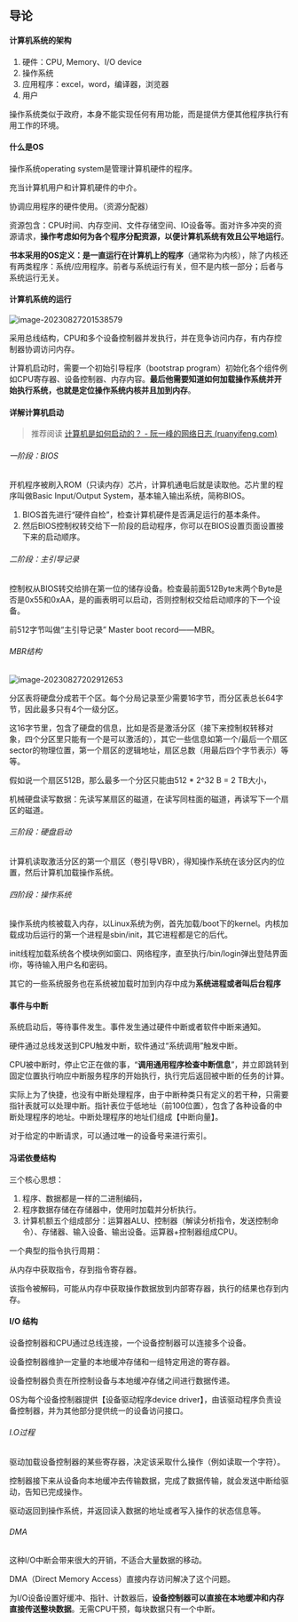 ## 导论

#### 计算机系统的架构

1. 硬件：CPU, Memory、I/O device
2. 操作系统
3. 应用程序：excel，word，编译器，浏览器
4. 用户

操作系统类似于政府，本身不能实现任何有用功能，而是提供方便其他程序执行有用工作的环境。

#### 什么是OS

操作系统operating system是管理计算机硬件的程序。

充当计算机用户和计算机硬件的中介。

协调应用程序的硬件使用。（资源分配器）

资源包含：CPU时间、内存空间、文件存储空间、IO设备等。面对许多冲突的资源请求，**操作考虑如何为各个程序分配资源，以便计算机系统有效且公平地运行**。

**书本采用的OS定义：是一直运行在计算机上的程序**（通常称为内核），除了内核还有两类程序：系统/应用程序。前者与系统运行有关，但不是内核一部分；后者与系统运行无关。

#### 计算机系统的运行

![image-20230827201538579](C:\Users\卫清渠\AppData\Roaming\Typora\typora-user-images\image-20230827201538579.png)

采用总线结构，CPU和多个设备控制器并发执行，并在竞争访问内存，有内存控制器协调访问内存。

计算机启动时，需要一个初始引导程序（bootstrap program）初始化各个组件例如CPU寄存器、设备控制器、内存内容。**最后他需要知道如何加载操作系统并开始执行系统，也就是定位操作系统内核并且加到内存**。

#### 详解计算机启动

> 推荐阅读  [计算机是如何启动的？ - 阮一峰的网络日志 (ruanyifeng.com)](https://www.ruanyifeng.com/blog/2013/02/booting.html)

###### 一阶段：BIOS

开机程序被刷入ROM（只读内存）芯片，计算机通电后就是读取他。芯片里的程序叫做Basic Input/Output System，基本输入输出系统，简称BIOS。

1. BIOS首先进行“硬件自检”，检查计算机硬件是否满足运行的基本条件。
2. 然后BIOS控制权转交给下一阶段的启动程序，你可以在BIOS设置页面设置接下来的启动顺序。

###### 二阶段：主引导记录

控制权从BIOS转交给排在第一位的储存设备。检查最前面512Byte末两个Byte是否是0x55和0xAA，是的画表明可以启动，否则控制权交给启动顺序的下一个设备。

前512字节叫做“主引导记录” Master boot record——MBR。

###### MBR结构

![image-20230827202912653](C:\Users\卫清渠\AppData\Roaming\Typora\typora-user-images\image-20230827202912653.png)

分区表将硬盘分成若干个区。每个分局记录至少需要16字节，而分区表总长64字节，因此最多只有4个一级分区。

这16字节里，包含了硬盘的信息，比如是否是激活分区（接下来控制权转移对象，四个分区里只能有一个是可以激活的），其它一些信息如第一个/最后一个扇区sector的物理位置，第一个扇区的逻辑地址，扇区总数（用最后四个字节表示）等等。

假如说一个扇区512B，那么最多一个分区只能由512 * 2^32 B = 2 TB大小，

机械硬盘读写数据：先读写某扇区的磁道，在读写同柱面的磁道，再读写下一个扇区的磁道。

###### 三阶段：硬盘启动

计算机读取激活分区的第一个扇区（卷引导VBR），得知操作系统在该分区内的位置，然后计算机加载操作系统。

###### 四阶段：操作系统

操作系统内核被载入内存，以Linux系统为例，首先加载/boot下的kernel。内核加载成功后运行的第一个进程是sbin/init，其它进程都是它的后代。

init线程加载系统各个模块例如窗口、网络程序，直至执行/bin/login弹出登陆界面i你，等待输入用户名和密码。

其它的一些系统服务也在系统被加载时加到内存中成为**系统进程或者叫后台程序**

#### 事件与中断

系统启动后，等待事件发生。事件发生通过硬件中断或者软件中断来通知。

硬件通过总线发送到CPU触发中断，软件通过“系统调用”触发中断。

CPU被中断时，停止它正在做的事，“**调用通用程序检查中断信息**”，并立即跳转到固定位置执行响应中断服务程序的开始执行，执行完后返回被中断的任务的计算。

实际上为了快捷，也没有中断处理程序，由于中断种类只有定义的若干种，只需要指针表就可以处理中断。指针表位于低地址（前100位置），包含了各种设备的中断处理程序的地址。中断处理程序的地址们组成【中断向量】。

对于给定的中断请求，可以通过唯一的设备号来进行索引。

#### 冯诺依曼结构

三个核心思想：

1. 程序、数据都是一样的二进制编码，
2. 程序数据存储在存储器中，使用时加载并分析执行。
3. 计算机额五个组成部分：运算器ALU、控制器（解读分析指令，发送控制命令）、存储器、输入设备、输出设备。运算器+控制器组成CPU。



一个典型的指令执行周期：

从内存中获取指令，存到指令寄存器。

该指令被解码，可能从内存中获取操作数据放到内部寄存器，执行的结果也存到内存。

#### I/O 结构

设备控制器和CPU通过总线连接，一个设备控制器可以连接多个设备。

设备控制器维护一定量的本地缓冲存储和一组特定用途的寄存器。

设备控制器负责在所控制设备与本地缓冲存储之间进行数据传递。

OS为每个设备控制器提供【设备驱动程序device driver】，由该驱动程序负责设备控制器，并为其他部分提供统一的设备访问接口。

###### I.O过程

驱动加载设备控制器的某些寄存器，决定该采取什么操作（例如读取一个字符）。

控制器接下来从设备向本地缓冲去传输数据，完成了数据传输，就会发送中断给驱动，告知已完成操作。

驱动返回到操作系统，并返回读入数据的地址或者写入操作的状态信息等。

###### DMA

这种I/O中断会带来很大的开销，不适合大量数据的移动。

DMA（Direct Memory Access）直接内存访问解决了这个问题。

为I/O设备设置好缓冲、指针、计数器后，**设备控制器可以直接在本地缓冲和内存直接传送整块数据**。无需CPU干预，每块数据只有一个中断。

